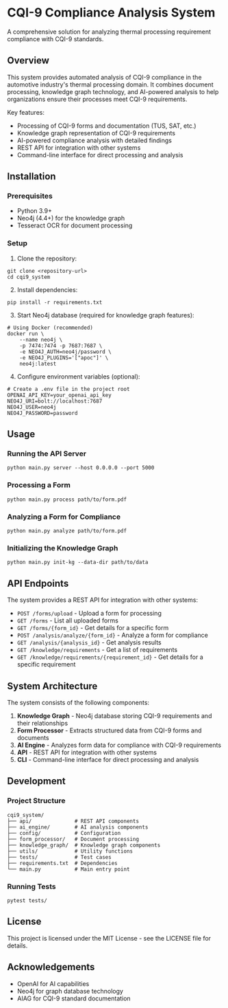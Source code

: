 # CQI-9 Compliance Analysis System

A comprehensive solution for analyzing thermal processing requirement compliance with CQI-9 standards.

## Overview

This system provides automated analysis of CQI-9 compliance in the automotive industry's thermal processing domain. It combines document processing, knowledge graph technology, and AI-powered analysis to help organizations ensure their processes meet CQI-9 requirements.

Key features:
- Processing of CQI-9 forms and documentation (TUS, SAT, etc.)
- Knowledge graph representation of CQI-9 requirements
- AI-powered compliance analysis with detailed findings
- REST API for integration with other systems
- Command-line interface for direct processing and analysis

## Installation

### Prerequisites
- Python 3.9+
- Neo4j (4.4+) for the knowledge graph
- Tesseract OCR for document processing

### Setup

1. Clone the repository:
```
git clone <repository-url>
cd cqi9_system
```

2. Install dependencies:
```
pip install -r requirements.txt
```

3. Start Neo4j database (required for knowledge graph features):
```
# Using Docker (recommended)
docker run \
    --name neo4j \
    -p 7474:7474 -p 7687:7687 \
    -e NEO4J_AUTH=neo4j/password \
    -e NEO4J_PLUGINS='["apoc"]' \
    neo4j:latest
```

4. Configure environment variables (optional):
```
# Create a .env file in the project root
OPENAI_API_KEY=your_openai_api_key
NEO4J_URI=bolt://localhost:7687
NEO4J_USER=neo4j
NEO4J_PASSWORD=password
```

## Usage

### Running the API Server

```
python main.py server --host 0.0.0.0 --port 5000
```

### Processing a Form

```
python main.py process path/to/form.pdf
```

### Analyzing a Form for Compliance

```
python main.py analyze path/to/form.pdf
```

### Initializing the Knowledge Graph

```
python main.py init-kg --data-dir path/to/data
```

## API Endpoints

The system provides a REST API for integration with other systems:

- `POST /forms/upload` - Upload a form for processing
- `GET /forms` - List all uploaded forms
- `GET /forms/{form_id}` - Get details for a specific form
- `POST /analysis/analyze/{form_id}` - Analyze a form for compliance
- `GET /analysis/{analysis_id}` - Get analysis results
- `GET /knowledge/requirements` - Get a list of requirements
- `GET /knowledge/requirements/{requirement_id}` - Get details for a specific requirement

## System Architecture

The system consists of the following components:

1. **Knowledge Graph** - Neo4j database storing CQI-9 requirements and their relationships
2. **Form Processor** - Extracts structured data from CQI-9 forms and documents
3. **AI Engine** - Analyzes form data for compliance with CQI-9 requirements
4. **API** - REST API for integration with other systems
5. **CLI** - Command-line interface for direct processing and analysis

## Development

### Project Structure

```
cqi9_system/
├── api/              # REST API components
├── ai_engine/        # AI analysis components
├── config/           # Configuration
├── form_processor/   # Document processing
├── knowledge_graph/  # Knowledge graph components
├── utils/            # Utility functions
├── tests/            # Test cases
├── requirements.txt  # Dependencies
└── main.py           # Main entry point
```

### Running Tests

```
pytest tests/
```

## License

This project is licensed under the MIT License - see the LICENSE file for details.

## Acknowledgements

- OpenAI for AI capabilities
- Neo4j for graph database technology
- AIAG for CQI-9 standard documentation